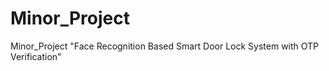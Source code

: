 # Minor_Project
Minor_Project "Face Recognition Based Smart Door Lock System with OTP Verification"
